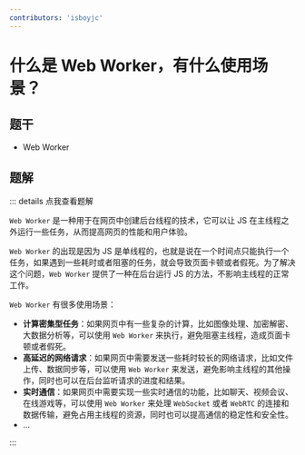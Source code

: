 ```yaml
---
contributors: 'isboyjc'
---
```


# 什么是 Web Worker，有什么使用场景？


## 题干

- Web Worker



## 题解

::: details 点我查看题解

`Web Worker` 是一种用于在网页中创建后台线程的技术，它可以让 JS 在主线程之外运行一些任务，从而提高网页的性能和用户体验。

`Web Worker` 的出现是因为 JS 是单线程的，也就是说在一个时间点只能执行一个任务，如果遇到一些耗时或者阻塞的任务，就会导致页面卡顿或者假死。为了解决这个问题，`Web Worker` 提供了一种在后台运行 JS 的方法，不影响主线程的正常工作。

`Web Worker` 有很多使用场景：

- **计算密集型任务**：如果网页中有一些复杂的计算，比如图像处理、加密解密、大数据分析等，可以使用 `Web Worker` 来执行，避免阻塞主线程，造成页面卡顿或者假死。
- **高延迟的网络请求**：如果网页中需要发送一些耗时较长的网络请求，比如文件上传、数据同步等，可以使用 `Web Worker` 来发送，避免影响主线程的其他操作，同时也可以在后台监听请求的进度和结果。
- **实时通信**：如果网页中需要实现一些实时通信的功能，比如聊天、视频会议、在线游戏等，可以使用 `Web Worker` 来处理 `WebSocket` 或者 `WebRTC` 的连接和数据传输，避免占用主线程的资源，同时也可以提高通信的稳定性和安全性。
- ...

:::


